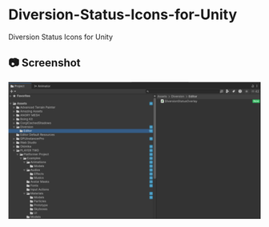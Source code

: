 # Diversion-Status-Icons-for-Unity
Diversion Status Icons for Unity

## 📷 Screenshot

![Diversion Status Icons for Unity](https://github.com/larssteenhoff/Diversion-Status-Icons-for-Unity/blob/main/Screenshot%202025-05-30%20at%2018.36.29.png?raw=true)
